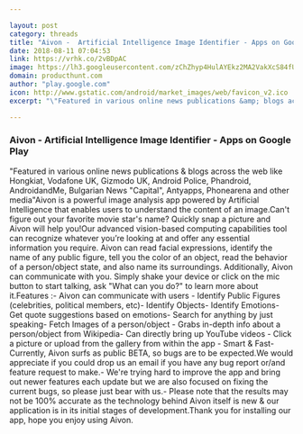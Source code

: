 ```yaml
---

layout: post
category: threads
title: "Aivon -  Artificial Intelligence Image Identifier - Apps on Google Play"
date: 2018-08-11 07:04:53
link: https://vrhk.co/2vBDpAC
image: https://lh3.googleusercontent.com/zChZhyp4HulAYEkz2MA2VakXcS84fUUxyAICObXyAj-3Jq20JTyU7lxgq0kZJOAnm10X
domain: producthunt.com
author: "play.google.com"
icon: http://www.gstatic.com/android/market_images/web/favicon_v2.ico
excerpt: "\"Featured in various online news publications &amp; blogs across the web like Hongkiat, Vodafone UK, Gizmodo UK, Android Police, Phandroid, AndroidandMe, Bulgarian News \"Capital\", Antyapps, Phonearena and other media\"Aivon is a powerful image analysis app powered by Artificial Intelligence that enables users to understand the content of an image.Can't figure out your favorite movie star's name? Quickly snap a picture and Aivon will help you!Our advanced vision-based computing capabilities tool can recognize whatever you’re looking at and offer any essential information you require. Aivon can read facial expressions, identify the name of any public figure, tell you the color of an object, read the behavior of a person/object state, and also name its surroundings. Additionally, Aivon can communicate with you. Simply shake your device or click on the mic button to start talking, ask \"What can you do?\" to learn more about it.Features :- Aivon can communicate with users - Identify Public Figures (celebrities, political members, etc)- Identify Objects- Identify Emotions- Get quote suggestions based on emotions- Search for anything by just speaking- Fetch Images of a person/object - Grabs in-depth info about a person/object from Wikipedia- Can directly bring up YouTube videos - Click a picture or upload from the gallery from within the app - Smart &amp; Fast- Currently, Aivon surfs as public BETA, so bugs are to be expected.We would appreciate if you could drop us an email if you have any bug report or/and feature request to make.- We're trying hard to improve the app and bring out newer features each update but we are also focused on fixing the current bugs, so please just bear with us.- Please note that the results may not be 100% accurate as the technology behind Aivon itself is new &amp; our application is in its initial stages of development.Thank you for installing our app, hope you enjoy using Aivon."

---
```


### Aivon -  Artificial Intelligence Image Identifier - Apps on Google Play

"Featured in various online news publications &amp; blogs across the web like Hongkiat, Vodafone UK, Gizmodo UK, Android Police, Phandroid, AndroidandMe, Bulgarian News "Capital", Antyapps, Phonearena and other media"Aivon is a powerful image analysis app powered by Artificial Intelligence that enables users to understand the content of an image.Can't figure out your favorite movie star's name? Quickly snap a picture and Aivon will help you!Our advanced vision-based computing capabilities tool can recognize whatever you’re looking at and offer any essential information you require. Aivon can read facial expressions, identify the name of any public figure, tell you the color of an object, read the behavior of a person/object state, and also name its surroundings. Additionally, Aivon can communicate with you. Simply shake your device or click on the mic button to start talking, ask "What can you do?" to learn more about it.Features :- Aivon can communicate with users - Identify Public Figures (celebrities, political members, etc)- Identify Objects- Identify Emotions- Get quote suggestions based on emotions- Search for anything by just speaking- Fetch Images of a person/object - Grabs in-depth info about a person/object from Wikipedia- Can directly bring up YouTube videos - Click a picture or upload from the gallery from within the app - Smart &amp; Fast- Currently, Aivon surfs as public BETA, so bugs are to be expected.We would appreciate if you could drop us an email if you have any bug report or/and feature request to make.- We're trying hard to improve the app and bring out newer features each update but we are also focused on fixing the current bugs, so please just bear with us.- Please note that the results may not be 100% accurate as the technology behind Aivon itself is new &amp; our application is in its initial stages of development.Thank you for installing our app, hope you enjoy using Aivon.